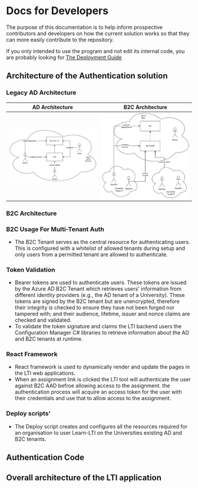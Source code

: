 # Docs for Developers

The purpose of this documentation is to help inform prospective contributors and developers on how the current solution works so that they can more easily contribute to the repository.

If you only intended to use the program and not edit its internal code, you are probably looking for [The Deployment Guide](DEPLOYMENT_GUIDE.md)

## Architecture of the Authentication solution

### Legacy AD Architecture

| AD Architecture | B2C Architecture |
| - | - |
| <img src="../images/Developer/AD_Architecture.png" width="100%"/> | <img src="../images/Developer/B2C_Architecture.png" width="100%" /> |



### B2C Architecture



### B2C Usage For Multi-Tenant Auth

* The B2C Tenant serves as the central resource for authenticating users. This is configured with a whitelist of allowed tenants during setup and only users from a permitted tenant are allowed to authenticate.


### Token Validation

* Bearer tokens are used to authenticate users. These tokens are issued by the Azure AD B2C Tenant which retrieves users' information from different identity providers (e.g., the AD tenant of a University). These tokens are signed by the B2C tenant but are unencrypted, therefore their integrity is checked to ensure they have not been forged nor tampered with; and their audience, lifetime, issuer and nonce claims are checked and validated.
* To validate the token signature and claims the LTI backend users the Configuration Manager C# libraries to retrieve information about the AD and B2C tenants at runtime.



### React Framework

* React framework is used to dynamically render and update the pages in the LTI web applications.
* When an assignment link is clicked the LTI tool will authenticate the user against B2C AAD befroe allowing access to the assignment. the authentication process will acquire an access token for the user with their credentials and use that to allow access to the assignment.

### Deploy scripts'

* The Deploy script creates and configures all the resources required for an organisation to user Learn-LTI on the Universities existing AD and B2C tenants.




## Authentication Code


## Overall architecture of the LTI application



